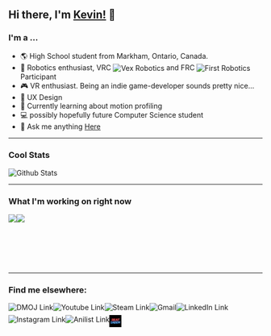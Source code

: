 ## Hi there, I'm [Kevin!](https://www.ynng.ca) 👋

### I'm a ...
- 🌎 High School student from Markham, Ontario, Canada.
- 🔌 Robotics enthusiast, VRC <img align="center" alt="Vex Robotics" height = "16px" src = "https://raw.githubusercontent.com/Ynng/Ynng/master/vex.png"> and FRC <img align="center" alt="First Robotics" height = "16px" src = "https://raw.githubusercontent.com/Ynng/Ynng/master/first.jpg"> Participant
- 🎮 VR enthusiast. Being an indie game-developer sounds pretty nice...
- 🎨 UX Design
- 📓 Currently learning about motion profiling
- 💻 possibly hopefully future Computer Science student
- 💬 Ask me anything [Here](https://github.com/Ynng/Ynng/issues)

----

### Cool Stats

![Github Stats](https://github-readme-stats.vercel.app/api?username=Ynng&count_private=true&theme=dark)

----

### What I'm working on right now

<a href="https://github.com/psarahdactyl/libigl-vr-viewer-version">
  <img align="left" src="https://github-readme-stats.vercel.app/api/pin/?username=psarahdactyl&repo=libigl-vr-viewer-version&theme=dark" />
</a>
<a href="https://github.com/Ynng/NetEase-Cloud-Music-DiscordRPC">
  <img align="left" src="https://github-readme-stats.vercel.app/api/pin/?username=Ynng&repo=NetEase-Cloud-Music-DiscordRPC&theme=dark" />
</a>


<br/>
<br/>
<br/>
<br/>
<br/>
<br/>

----

### Find me elsewhere:
[<img align="left" alt="DMOJ Link" height = "24px" src = "https://raw.githubusercontent.com/Ynng/Ynng/master/dmoj.png">](https://dmoj.ca/user/Ynng11626)
[<img align="left" alt="Youtube Link" height = "24px" src = "https://raw.githubusercontent.com/Ynng/Ynng/master/youtube.png">](https://www.youtube.com/channel/UC5qAOjtSdCkPEy1BUM78ruw?view_as=subscriber)
[<img align="left" alt="Steam Link" height = "24px" src = "https://raw.githubusercontent.com/Ynng/Ynng/master/steam.png">](https://steamcommunity.com/id/Ynnnng/)
[<img align="left" alt="Gmail" height = "24px" src = "https://raw.githubusercontent.com/Ynng/Ynng/master/gmail.png">](mailto:kh.kevinhuang.03@gmail.com)
[<img align="left" alt="LinkedIn Link" height = "24px" src = "https://raw.githubusercontent.com/Ynng/Ynng/master/linkedin.png">](https://www.linkedin.com/in/kevin-huang-b67b9817a/)
[<img align="left" alt="Instagram Link" height = "24px" src = "https://raw.githubusercontent.com/Ynng/Ynng/master/instagram.png">](https://www.instagram.com/_ynng_/)
[<img align="left" alt="Anilist Link" height = "24px" src = "https://raw.githubusercontent.com/Ynng/Ynng/master/anilist.png">](https://anilist.co/user/Ynng/)
[<img align="left" alt="Score Saber (Beat Saber) Link" height = "24px" src = "https://raw.githubusercontent.com/Ynng/Ynng/master/beatsaber.png">](https://scoresaber.com/u/76561198283405458)
